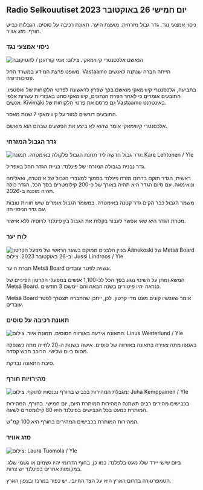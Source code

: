 ## Radio Selkouutiset יום חמישי 26 באוקטובר 2023

ניסוי אמצעי נגד. גדר גבול מזרחית. מועצת היער. תאונת רכיבה על סוסים. הגבלות כביש חורף. מזג אוויר.

### ניסוי אמצעי נגד

![הנאשם אלכסנטרי קיווימאקי. צילום: אמי קורהונן / להטיקובה](https://images.cdn.yle.fi/image/upload/c_crop,h_2875,w_5112,x_0,y_568/ar_1.77777777777777777,c_fill,g_faces,h_12700,h_12700,h_1270q_auto:eco/f_auto/fl_lossy/v1698305049/39-1191484653a13e7df175)

משפט פרצת המידע במשרד החל. Vastaamo הייתה חברה שנתנה לאנשים פסיכותרפיה.

בתביעה, אלכסנטרי קיווימאקי מואשם בכך שפרץ לראשונה לפרטי הלקוחות של ואסטמו. התובעים אומרים כי לאחר הפרת הנתונים, קיווימאקי סחט באכזריות עשרות אלפי אנשים. Kivimäki גם פרסם את פרטי הלקוחות של Vastaamo באינטרנט.

התובעים דורשים לגזור על קיווימאקי 7 שנות מאסר.

אלכסנטרי קיווימאקי אומר שהוא לא ביצע את הפשעים שבהם הוא מואשם.

### גדר הגבול המזרחי

![גדר גבול חדשה ליד תחנת הגבול פלקולה באימטרה. תמונה: Kare Lehtonen / Yle](https://images.cdn.yle.fi/image/upload/c_crop,h_2243,w_3993,x_0,y_0/ar_1.7777777777777777,c_fill,g_faces,h_6270,w_prq_auto:eco/f_auto/fl_lossy/v1698323397/39-1191724653a55b2a04b0)

גדר נבנית בגבולה המזרחי של פינלנד. בניית הגדר תחל באפריל.

ראשית, הגדר תוקם בדרום מזרח פינלנד בסמוך למעברי הגבול של אימטרה, ואאלימה ונואימאה. עם סיום הגדר היא תהיה באורך של כ-200 קילומטרים בסך הכל. הגדר כולה תהיה מוכנה ב-2026.

משמר הגבול כבר הקים גדר קטנה באימטרה. במשמר הגבול אומרים שיש חוויות טובות עם גדר הניסוי הזו.

מטרת הגדר היא שאי אפשר לעבור בקלות את הגבול בין פינלנד לרוסיה ללא אישור.

### לוח יער

![בניין הלבנים ממוקם בשער הראשי של מפעל הקרטון Äänekoski של Metsä Board ב-26 באוקטובר 2023. צילום: Jussi Lindroos / Yle](https://images.cdn.yle.fi/image/upload/c_crop,h_2267,w_4031,x_0,y_0/ar_1.7777777777777777,c_fill,g_faces,h_671,w_1pr.q_auto:eco/f_auto/fl_lossy/v1698319726/39-1191672653a4ca1724ad)

חברת היער Metsä Board עשויה לפטר עובדים.

המשא ומתן על השינוי נוגע בסך הכל לכ-1,100 אנשים במפעלי הקרטון הפיניים של Metsä Board. כנראה יהיו פיטורים בשנה הבאה והם יימשכו 3 חודשים.

Metsä Board אומר שעכשיו קונים מעט מדי קרטון. לכן, ייתכן שהחברה תצטרך לפטר עובדים.

### תאונת רכיבה על סוסים

![התאונה אירעה באורווה הסוסים. תמונת איור. צילום: Linus Westerlund / Yle](https://images.cdn.yle.fi/image/upload/c_crop,h_3375,w_6000,x_0,y_387/ar_1.7777777777777777,c_fill,g_faces,h_1270,0d_prfaces,h_6_00,0dq_auto:eco/f_auto/fl_lossy/v1692692625/39-116023264e46d0e45030)

באספו מתה צעירה בתאונה באורווה של סוסים. אישה בשנות ה-20 לחייה מתה כשנפלה מסוס ביום שלישי. הרוכב חבש קסדה.

סיבת התאונה נבדקת.

### מהירויות חורף

![מגבלת המהירות בכביש בחורף נכנסות לתוקף. צילום: Juha Kemppainen / Yle](https://images.cdn.yle.fi/image/upload/c_crop,h_2250,w_4000,x_0,y_0/ar_1.7777777777777777,c_fill,g_faces,h_6270,0_dpr.q_auto:eco/f_auto/fl_lossy/v1603287400/39-7327705f903747751c2)

בכבישים מהירים רבים תשתנה המהירות המותרת היום, יום חמישי. בחורף, המהירות המותרת כמעט בכל הכבישים בפינלנד היא 80 קילומטרים לשעה.

המהירות המותרת בכבישים המהירים בחורף היא 100 קמ"ש.

### מזג אוויר

![ צילום: Laura Tuomola / Yle](https://images.cdn.yle.fi/image/upload/c_crop,h_1080,w_1919,x_0,y_0/ar_1.7777777777777777,c_fill,g_faces,h_670,.wd_670,.0/q_auto:eco/f_auto/fl_lossy/v1698292510/39-11913736539e2ff81a55)

ביום שישי יירד שלג מעט בלפלנד. כמו כן, בחוף הדרומי יהיו גשמים או גשמי שלג. במקומות אחרים בפינלנד יש צרות.

הטמפרטורה בדרום הארץ היא על הצד החיובי. יש כפור במרכז ובצפון הארץ.